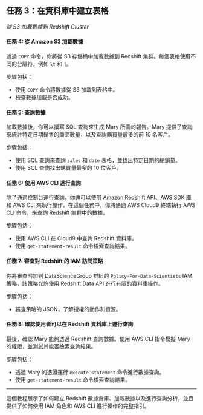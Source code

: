 ## 任務 3：在資料庫中建立表格

_從 S3 加載數據到 Redshift Cluster_


#### 任務 4: 從 Amazon S3 加載數據
透過 `COPY` 命令，你將從 S3 存儲桶中加載數據到 Redshift 集群。每個表格使用不同的分隔符，例如 `\t` 和 `|`。

步驟包括：
- 使用 `COPY` 命令將數據從 S3 加載到表格中。
- 檢查數據加載是否成功。

#### 任務 5: 查詢數據
加載數據後，你可以撰寫 SQL 查詢來生成 Mary 所需的報告。Mary 提供了查詢來統計特定日期銷售的商品數量，以及查詢購買量最多的前 10 名客戶。

步驟包括：
- 使用 SQL 查詢來查詢 `sales` 和 `date` 表格，並找出特定日期的總銷量。
- 使用 SQL 查詢找出購買量最多的 10 位客戶。

#### 任務 6: 使用 AWS CLI 運行查詢
除了通過控制台運行查詢，你還可以使用 Amazon Redshift API、AWS SDK 庫和 AWS CLI 來執行操作。在這個任務中，你將通過 AWS Cloud9 終端執行 AWS CLI 命令，來查詢 Redshift 集群中的數據。

步驟包括：
- 使用 AWS CLI 在 Cloud9 中查詢 Redshift 資料庫。
- 使用 `get-statement-result` 命令檢索查詢結果。

#### 任務 7: 審查對 Redshift 的 IAM 訪問策略
你將審查附加到 DataScienceGroup 群組的 `Policy-For-Data-Scientists` IAM 策略，該策略允許使用 Redshift Data API 進行有限的資料庫操作。

步驟包括：
- 審查策略的 JSON，了解授權的動作和資源。

#### 任務 8: 確認使用者可以在 Redshift 資料庫上運行查詢
最後，確認 Mary 能夠透過 Redshift 查詢數據。使用 AWS CLI 指令模擬 Mary 的權限，並測試其能否檢索查詢結果。

步驟包括：
- 透過 Mary 的憑證運行 `execute-statement` 命令進行數據查詢。
- 使用 `get-statement-result` 命令檢索查詢結果。

---

這個教程展示了如何建立 Redshift 數據倉庫、加載數據以及進行查詢分析，並且提供了如何使用 IAM 角色和 AWS CLI 進行操作的完整指引。